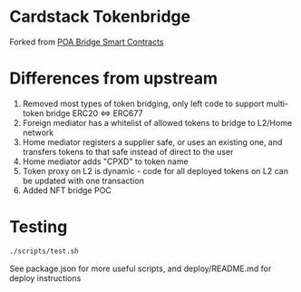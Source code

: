 # Cardstack Tokenbridge

Forked from [POA Bridge Smart Contracts](https://github.com/poanetwork/tokenbridge-contracts)

# Differences from upstream

1. Removed most types of token bridging, only left code to support multi-token bridge ERC20 <=> ERC677
2. Foreign mediator has a whitelist of allowed tokens to bridge to L2/Home network
3. Home mediator registers a supplier safe, or uses an existing one, and transfers tokens to that safe instead of direct to the user
4. Home mediator adds "CPXD" to token name
5. Token proxy on L2 is dynamic - code for all deployed tokens on L2 can be updated with one transaction
5. Added NFT bridge POC

# Testing

```bash
./scripts/test.sh
```

See package.json for more useful scripts, and deploy/README.md for deploy instructions